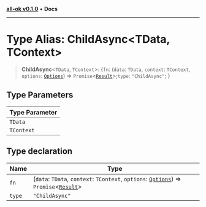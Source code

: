 [**all-ok v0.1.0**](../README.md) • **Docs**

***

# Type Alias: ChildAsync\<TData, TContext\>

> **ChildAsync**\<`TData`, `TContext`\>: \{`fn`: (`data`: `TData`, `context`: `TContext`, `options`: [`Options`](Options.md)) => `Promise`\<[`Result`](Result.md)\>;`type`: `"ChildAsync"`; \}

## Type Parameters

| Type Parameter |
| ------ |
| `TData` |
| `TContext` |

## Type declaration

| Name | Type |
| ------ | ------ |
| `fn` | (`data`: `TData`, `context`: `TContext`, `options`: [`Options`](Options.md)) => `Promise`\<[`Result`](Result.md)\> |
| `type` | `"ChildAsync"` |
